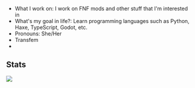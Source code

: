 - What I work on: I work on FNF mods and other stuff that I'm interested in
- What's my goal in life?: Learn programming languages such as Python, Haxe, TypeScript, Godot, etc.
- Pronouns: She/Her
- Transfem
- 
## Stats

![](https://raw.githubusercontent.com/NebulaZone1/github-profile-summary-cards-example/master/profile-summary-card-output/github_dark/0-profile-details.svg)
